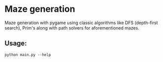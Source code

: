 # Maze generation

Maze generation with pygame using classic algorithms like DFS (depth-first search), Prim's along with path solvers for aforementioned mazes.

## Usage:

```
python main.py --help
```
